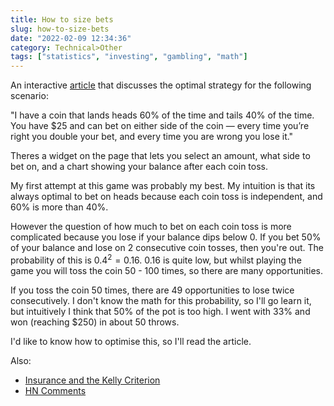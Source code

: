 ```yaml
---
title: How to size bets
slug: how-to-size-bets
date: "2022-02-09 12:34:36"
category: Technical>Other
tags: ["statistics", "investing", "gambling", "math"]
---
```


An interactive [article](https://explore.paulbutler.org/bet/) that discusses the
optimal strategy for the following scenario:

"I have a coin that lands heads 60% of the time and tails 40% of the time. You
have $25 and can bet on either side of the coin — every time you’re right you
double your bet, and every time you are wrong you lose it."

Theres a widget on the page that lets you select an amount, what side to bet on,
and a chart showing your balance after each coin toss.

My first attempt at this game was probably my best. My intuition is that its
always optimal to bet on heads because each coin toss is independent, and 60%
is more than 40%.

However the question of how much to bet on each coin toss is
more complicated because you lose if your balance dips below 0. If you bet 50%
of your balance and lose on 2 consecutive coin tosses, then you're out. The
probability of this is $0.4^2 = 0.16$. 0.16 is quite low, but whilst playing the
game you will toss the coin 50 - 100 times, so there are many opportunities.

If you toss the coin 50 times, there are 49 opportunities to lose twice
consecutively. I don't know the math for this probability, so I'll go learn it,
but intuitively I think that 50% of the pot is too high. I went with 33% and
won (reaching \$250) in about 50 throws.

I'd like to know how to optimise this, so I'll read the article.

Also:

- [Insurance and the Kelly Criterion](https://blog.paulhankin.net/kellycriterion/)
- [HN Comments](https://news.ycombinator.com/item?id=30265797)
